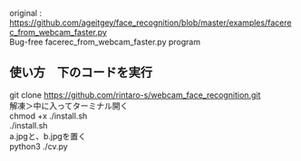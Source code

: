 original : https://github.com/ageitgey/face_recognition/blob/master/examples/facerec_from_webcam_faster.py <br>
Bug-free facerec_from_webcam_faster.py program<br>
<h2>
  使い方　下のコードを実行
</h2>

git clone https://github.com/rintaro-s/webcam_face_recognition.git<br>
解凍＞中に入ってターミナル開く<br>
chmod +x ./install.sh<br>
./install.sh<br>
a.jpgと、b.jpgを置く<br>
python3 ./cv.py<br>
